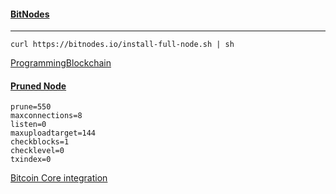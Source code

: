 
#### [BitNodes](https://bitnodes.io)
---
```
curl https://bitnodes.io/install-full-node.sh | sh
```

[ProgrammingBlockchain](https://programmingblockchain.gitbook.io/programmingblockchain)

#### [Pruned Node](https://programmingblockchain.gitbook.io/programmingblockchain/wallet/pruned-node)

```
prune=550
maxconnections=8
listen=0
maxuploadtarget=144
checkblocks=1
checklevel=0
txindex=0
```

[Bitcoin Core integration](https://github.com/bitcoin/bitcoin)


